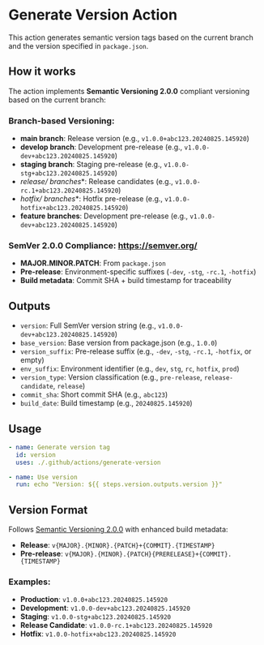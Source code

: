 # Generate Version Action

This action generates semantic version tags based on the current branch and the version specified in `package.json`.

## How it works

The action implements **Semantic Versioning 2.0.0** compliant versioning based on the current branch:

### **Branch-based Versioning**:
- **main branch**: Release version (e.g., `v1.0.0+abc123.20240825.145920`)
- **develop branch**: Development pre-release (e.g., `v1.0.0-dev+abc123.20240825.145920`)
- **staging branch**: Staging pre-release (e.g., `v1.0.0-stg+abc123.20240825.145920`)
- **release/* branches**: Release candidates (e.g., `v1.0.0-rc.1+abc123.20240825.145920`)
- **hotfix/* branches**: Hotfix pre-release (e.g., `v1.0.0-hotfix+abc123.20240825.145920`)
- **feature branches**: Development pre-release (e.g., `v1.0.0-dev+abc123.20240825.145920`)

### **SemVer 2.0.0 Compliance**: https://semver.org/
- **MAJOR.MINOR.PATCH**: From `package.json`
- **Pre-release**: Environment-specific suffixes (`-dev`, `-stg`, `-rc.1`, `-hotfix`)
- **Build metadata**: Commit SHA + build timestamp for traceability

## Outputs

- `version`: Full SemVer version string (e.g., `v1.0.0-dev+abc123.20240825.145920`)
- `base_version`: Base version from package.json (e.g., `1.0.0`)
- `version_suffix`: Pre-release suffix (e.g., `-dev`, `-stg`, `-rc.1`, `-hotfix`, or empty)
- `env_suffix`: Environment identifier (e.g., `dev`, `stg`, `rc`, `hotfix`, `prod`)
- `version_type`: Version classification (e.g., `pre-release`, `release-candidate`, `release`)
- `commit_sha`: Short commit SHA (e.g., `abc123`)
- `build_date`: Build timestamp (e.g., `20240825.145920`)

## Usage

```yaml
- name: Generate version tag
  id: version
  uses: ./.github/actions/generate-version

- name: Use version
  run: echo "Version: ${{ steps.version.outputs.version }}"
```

## Version Format

Follows [Semantic Versioning 2.0.0](https://semver.org/) with enhanced build metadata:
- **Release**: `v{MAJOR}.{MINOR}.{PATCH}+{COMMIT}.{TIMESTAMP}`
- **Pre-release**: `v{MAJOR}.{MINOR}.{PATCH}{PRERELEASE}+{COMMIT}.{TIMESTAMP}`

### Examples:
- **Production**: `v1.0.0+abc123.20240825.145920`
- **Development**: `v1.0.0-dev+abc123.20240825.145920`
- **Staging**: `v1.0.0-stg+abc123.20240825.145920`
- **Release Candidate**: `v1.0.0-rc.1+abc123.20240825.145920`
- **Hotfix**: `v1.0.0-hotfix+abc123.20240825.145920`
